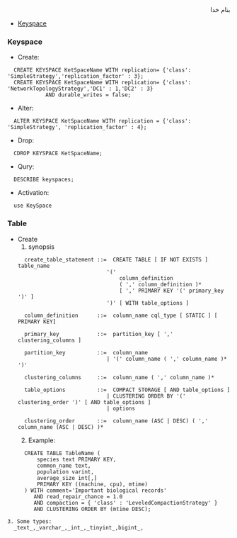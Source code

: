 <div dir=rtl>بنام خدا</div>

- [Keyspace](#keyspace)




### Keyspace
- Create:
```vala
  CREATE KEYSPACE KetSpaceName WITH replication= {'class': 'SimpleStrategy','replication_factor' : 3};
  CREATE KEYSPACE KetSpaceName WITH replication= {'class': 'NetworkTopologyStrategy','DC1' : 1,'DC2' : 3}
            AND durable_writes = false;
```
- Alter:
```vala
  ALTER KEYSPACE KetSpaceName WITH replication = {'class': 'SimpleStrategy', 'replication_factor' : 4};
```
- Drop:
```vala
  CDROP KEYSPACE KetSpaceName;
```
- Qury:
```vala
  DESCRIBE keyspaces;
```
- Activation:
```vala
  use KeySpace
```

### Table
- Create
  1. synopsis
  ```vala
    create_table_statement ::=  CREATE TABLE [ IF NOT EXISTS ] table_name
                              '('
                                  column_definition
                                  ( ',' column_definition )*
                                  [ ',' PRIMARY KEY '(' primary_key ')' ]
                              ')' [ WITH table_options ]

    column_definition      ::=  column_name cql_type [ STATIC ] [ PRIMARY KEY]

    primary_key            ::=  partition_key [ ',' clustering_columns ]

    partition_key          ::=  column_name
                              | '(' column_name ( ',' column_name )* ')'

    clustering_columns     ::=  column_name ( ',' column_name )*

    table_options          ::=  COMPACT STORAGE [ AND table_options ]
                              | CLUSTERING ORDER BY '(' clustering_order ')' [ AND table_options ]
                              | options

    clustering_order       ::=  column_name (ASC | DESC) ( ',' column_name (ASC | DESC) )*
  ```
  2. Example:
  ```vala
    CREATE TABLE TableName (
        species text PRIMARY KEY,
        common_name text,
        population varint,
        average_size int[,]
        PRIMARY KEY ((machine, cpu), mtime)
    ) WITH comment='Important biological records'
       AND read_repair_chance = 1.0
       AND compaction = { 'class' : 'LeveledCompactionStrategy' }
       AND CLUSTERING ORDER BY (mtime DESC);
```
3. Some types:
  _text_,_varchar_,_int_,_tinyint_,bigint_,

   
   
  
  
  
